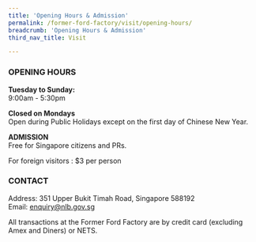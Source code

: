```yaml
---
title: 'Opening Hours & Admission'
permalink: /former-ford-factory/visit/opening-hours/
breadcrumb: 'Opening Hours & Admission'
third_nav_title: Visit

---
```


### OPENING HOURS

**Tuesday to Sunday:**<br>
9:00am - 5:30pm

**Closed on Mondays**<br>
Open during Public Holidays except on the first day of Chinese New Year.

**ADMISSION**<br>
Free for Singapore citizens and PRs. 

For foreign visitors : $3 per person

### CONTACT

Address: 351 Upper Bukit Timah Road, Singapore 588192<br>
Email: [enquiry@nlb.gov.sg](mailto:enquiry@nlb.gov.sg)

All transactions at the Former Ford Factory are by credit card (excluding Amex and Diners) or NETS. 
